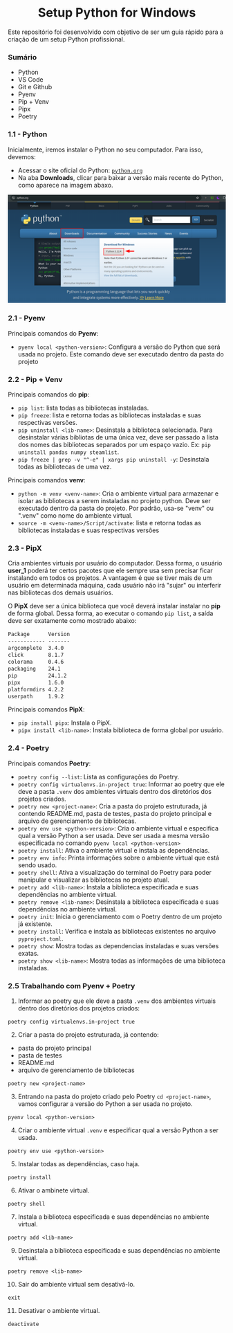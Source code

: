 <h1 align="center"> Setup Python for Windows </h1>

<p>
Este repositório foi desenvolvido com objetivo de ser um guia rápido para a criação de um setup Python profissional.
</p>

### Sumário
<ul>
    <li>Python</li>
    <li>VS Code</li>
    <li>Git e Github</li>
    <li>Pyenv</li>
    <li>Pip + Venv</li>
    <li>Pipx</li>
    <li>Poetry</li>
</ul>

### 1.1 - Python
Inicialmente, iremos instalar o Python no seu computador. Para isso, devemos:
- Acessar o site oficial do Python: [`python.org`]([https://www.python.org/])
- Na aba **Downloads**, clicar para baixar a versão mais recente do Python, como aparece na imagem abaxo.

![python-download](https://github.com/Vinicius999/python-setup-win/blob/main/images/python-download.png)


### 2.1 - Pyenv

Principais comandos do **Pyenv**:
- `pyenv local <python-version>`: Configura a versão do Python que será usada no projeto. Este comando deve ser executado dentro da pasta do projeto

### 2.2 - Pip + Venv

Principais comandos do **pip**:
- `pip list`: lista todas as bibliotecas instaladas.
- `pip freeze`: lista e retorna todas as bibliotecas instaladas e suas respectivas versões.
- `pip uninstall <lib-name>`: Desinstala a biblioteca selecionada. Para desinstalar várias bibliotas de uma única vez, deve ser passado a lista dos nomes das bibliotecas separados por um espaço vazio. Ex: `pip uninstall pandas numpy steamlist`.
- `pip freeze | grep -v "^-e" | xargs pip uninstall -y`: Desinstala todas as bibliotecas de uma vez.

Principais comandos **venv**:
- `python -m venv <venv-name>`: Cria o ambiente virtual para armazenar e isolar as bibliotecas a serem instaladas no projeto python. Deve ser executado dentro da pasta do projeto. Por padrão, usa-se "venv" ou ".venv" como nome do ambiente virtual. 
- `source -m <venv-name>/Script/activate`: lista e retorna todas as bibliotecas instaladas e suas respectivas versões

### 2.3 - PipX

Cria ambientes virtuais por usuário do computador. Dessa forma, o usuário **user_1** poderá ter certos pacotes que ele sempre usa sem precisar ficar instalando em todos os projetos. A vantagem é que se tiver mais de um usuário em determinada máquina, cada usuário não irá "sujar" ou interferir nas bibliotecas dos demais usuários.

O **PipX** deve ser a única biblioteca que você deverá instalar instalar no **pip** de forma global. Dessa forma, ao executar o comando `pip list`, a saída deve ser exatamente como mostrado abaixo:

```
Package      Version
------------ -------
argcomplete  3.4.0
click        8.1.7
colorama     0.4.6
packaging    24.1
pip          24.1.2
pipx         1.6.0
platformdirs 4.2.2
userpath     1.9.2
```

Principais comandos **PipX**:
- `pip install pipx`: Instala o PipX.
- `pipx install <lib-name>`: Instala biblioteca de forma global por usuário.

### 2.4 - Poetry

Principais comandos **Poetry**:
- `poetry config --list`: Lista as configurações do Poetry.
- `poetry config virtualenvs.in-project true`: Informar ao poetry que ele deve a pasta `.venv` dos ambientes virtuais dentro dos diretórios dos projetos criados.
- `poetry new <project-name>`: Cria a pasta do projeto estruturada, já contendo README.md, pasta de testes, pasta do projeto principal e arquivo de gerenciamento de bibliotecas.
- `poetry env use <python-version>`: Cria o ambiente virtual e especifica qual a versão Python a ser usada. Deve ser usada a mesma versão especificada no comando `pyenv local <python-version>`
- `poetry install`: Ativa o ambiente virtual e instala as dependências.
- `poetry env info`: Printa informações sobre o ambiente virtual que está sendo usado.
- `poetry shell`: Ativa a visualização do terminal do Poetry para poder manipular e visualizar as bibliotecas no projeto atual.
- `poetry add <lib-name>`: Instala a biblioteca especificada e suas dependências no ambiente virtual.
- `poetry remove <lib-name>`: Desinstala a biblioteca especificada e suas dependências no ambiente virtual.
- `poetry init`: Inicia o gerenciamento com o Poetry dentro de um projeto já existente.
- `poetry install`: Verifica e instala as bibliotecas existentes no arquivo `pyproject.toml`.
- `poetry show`: Mostra todas as dependencias instaladas e suas versões exatas.
- `poetry show <lib-name>`: Mostra todas as informações de uma biblioteca instaladas.


### 2.5 Trabalhando com **Pyenv + Poetry**

1. Informar ao poetry que ele deve a pasta `.venv` dos ambientes virtuais dentro dos diretórios dos projetos criados:

```
poetry config virtualenvs.in-project true
```

2. Criar a pasta do projeto estruturada, já contendo:
- pasta do projeto principal
- pasta de testes
- README.md
- arquivo de gerenciamento de bibliotecas

```
poetry new <project-name>
```

3. Entrando na pasta do projeto criado pelo Poetry `cd <project-name>`, vamos configurar a versão do Python a ser usada no projeto.

```
pyenv local <python-version>
```

4. Criar o ambiente virtual `.venv` e especificar qual a versão Python a ser usada.

```
poetry env use <python-version>
```

5. Instalar todas as dependências, caso haja.

```
poetry install
```

6. Ativar o ambinete virtual.

```
poetry shell
```

7. Instala a biblioteca especificada e suas dependências no ambiente virtual.

```
poetry add <lib-name>
```

9. Desinstala a biblioteca especificada e suas dependências no ambiente virtual.

```
poetry remove <lib-name>
```

10. Sair do ambiente virtual sem desativá-lo.

```
exit
```

11. Desativar o ambiente virtual.

```
deactivate
```